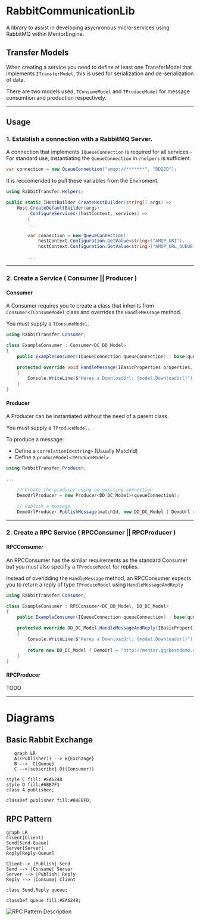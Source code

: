 # RabbitCommunicationLib 

A library to assist in developing asycnronous micro-services using RabbitMQ within MentorEngine.


## Transfer Models
When creating a service you need to define at least one TransferModel that implements `ITransferModel`, 
this is used for serialization and de-serialization of data.

There are two models used, `TConsumeModel` and `TProduceModel` for message consumtion and production respectively.

---

## Usage

### 1. Establish a connection with a RabbitMQ Server.

A connection that implements `IQueueConnection` is required for all services - For standard use, instantiating the
`QueueConnection` in `/helpers` is sufficient.

```csharp
var connection = new QueueConnection("amqp://*******", "DD2DD");

```

It is reccomended to pull these variables from the Enviroment. 

```csharp
using RabbitTransfer.Helpers;

public static IHostBuilder CreateHostBuilder(string[] args) =>
    Host.CreateDefaultBuilder(args)
        .ConfigureServices((hostContext, services) =>
        {
		...

		var connection = new QueueConnection(
            hostContext.Configuration.GetValue<string>("AMQP_URI"),
            hostContext.Configuration.GetValue<string>("AMQP_URL_QUEUE"));

		...
```

---

### 2. Create a Service ( Consumer || Producer )

#### Consumer

A Consumer requires you to create a class that inherits from `Consumer<TConsumeModel` class 
and overrides the `HandleMessage` method.

You must supply a `TConsumeModel`.

```csharp
using RabbitTransfer.Consumer;

class ExampleConsumer : Consumer<DC_DD_Model>
{
    public ExampleConsumer(IQueueConnection queueConnection) : base(queueConnection) { }

    protected override void HandleMessage(IBasicProperties properties, DC_DD_Model model)
    {
        Console.WriteLine($"Heres a DownloadUrl: {model.DownloadUrl}");
    }
}

```

#### Producer

A Producer can be instantiated without the need of a parent class.

You must supply a `TProduceModel`.

To produce a message:
- Define a `correlationId<string>` (Usually MatchId)
- Define a  `produceModel<TProduceModel>`

```csharp
using RabbitTransfer.Producer;

...

	// Create the producer using an existing connection
	DemoUrlProducer = new Producer<DD_DC_Model>(queueConnection);

	// Publish a message
	DemoUrlProducer.PublishMessage(matchId, new DD_DC_Model { DemoUrl = "http://mentor.gg/bestdemo.dem" });

```

---

### 2. Create a RPC Service ( RPCConsumer || RPCProducer )

#### RPCConsumer

An RPCConsumer has the similar requirements as the standard Consumer but you must also specifiy a `TProduceModel` for replies.

Instead of overidding the `HandleMessage` method, an RPCConsumer expects you to return a reply of type `TProduceModel` using `HandleMessageAndReply`

```csharp
using RabbitTransfer.Consumer;

class ExampleConsumer : RPCConsumer<DC_DD_Model, DD_DC_Model>
{
    public ExampleConsumer(IQueueConnection queueConnection) : base(queueConnection) { }

    protected override DD_DC_Model HandleMessageAndReply(IBasicProperties properties, DC_DD_Model model)
    {
        Console.WriteLine($"Heres a DownloadUrl: {model.DownloadUrl}");
		...
		return new DD_DC_Model { DemoUrl = "http://mentor.gg/bestdemo.dem" }
    }
}

```

#### RPCProducer

TODO

---


# Diagrams

## Basic Rabbit Exchange
 ```mermaid
	graph LR
    A((Publisher)) --> B{Exchange}
    B -->  C[Queue]
    C -->|subscribe| D((Consumer)) 

style C fill: #EA6248
style D fill:#6BB7F1
class A publisher;

classDef publisher fill:#84EBFD;

 ```

## RPC Pattern

```mermaid
graph LR
Client[Client]
Send[Send-Queue]
Server[Server]
Reply[Reply-Queue]

Client--> |Publish| Send
Send --> |Consume| Server
Server --> |Publish| Reply
Reply --> |Consume| Client

class Send,Reply queue;

classDef queue fill:#EA6248;

```

![RPC Pattern Description](https://www.rabbitmq.com/img/tutorials/python-six.png)


	